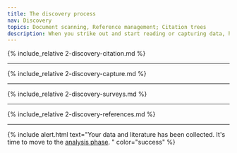 ```yaml
---
title: The discovery process
nav: Discovery
topics: Document scanning, Reference management; Citation trees
description: When you strike out and start reading or capturing data, how will you make sure that everything you're doing is captured? How will you make sure that you've found all the papers you should be looking for? 
---
```


{% include_relative 2-discovery-citation.md %}

___

{% include_relative 2-discovery-capture.md %}

___

{% include_relative 2-discovery-surveys.md %}

___

{% include_relative 2-discovery-references.md %}

___

{% include alert.html text="Your data and literature has been collected. It's time to move to the [analysis phase](3-analysis.md). " color="success" %}